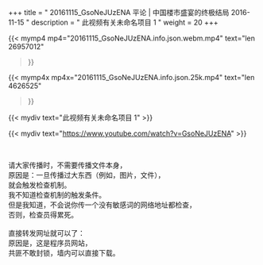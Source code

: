 +++
title = " 20161115_GsoNeJUzENA 平论 | 中国楼市盛宴的终极结局  2016-11-15 "
description = " 此视频有关未命名项目 1 "
weight = 20
+++

{{< mymp4 mp4="20161115_GsoNeJUzENA.info.json.webm.mp4" 
text="len 26957012"
>}}

{{< mymp4x  mp4x="20161115_GsoNeJUzENA.info.json.25k.mp4"
text="len 4626525"
>}}


{{< mydiv text="此视频有关未命名项目 1" >}}
<br>

{{< mydiv text="https://www.youtube.com/watch?v=GsoNeJUzENA" >}}


<br>

请大家传播时，不需要传播文件本身，<br>
原因是：一旦传播过大东西（例如，图片，文件），<br>
就会触发检查机制。<br>
我不知道检查机制的触发条件。<br>
但是我知道，不会说你传一个没有敏感词的网络地址都检查，<br>
否则，检查员得累死。<br><br>
直接转发网址就可以了：<br>
原因是，这是程序员网站，<br>
共匪不敢封锁，墙内可以直接下载。


